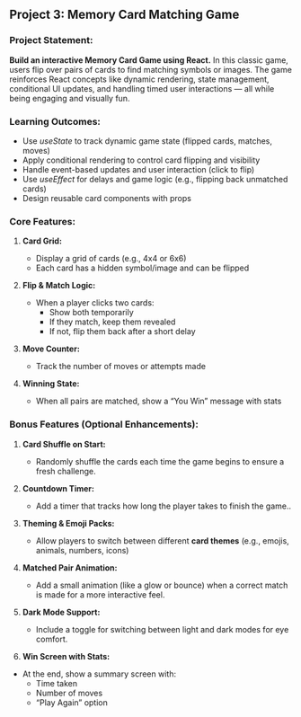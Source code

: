 ﻿## <a name="_6gqh41kkurqg"></a>**Project 3: Memory Card Matching Game**
### <a name="_wxi4tjuvun8e"></a>**Project Statement:**
**Build an interactive Memory Card Game using React.**
In this classic game, users flip over pairs of cards to find matching symbols or images. The game reinforces React concepts like dynamic rendering, state management, conditional UI updates, and handling timed user interactions — all while being engaging and visually fun.
### <a name="_2n7uz4nbfaov"></a>**Learning Outcomes:**
- Use *useState* to track dynamic game state (flipped cards, matches, moves)
- Apply conditional rendering to control card flipping and visibility
- Handle event-based updates and user interaction (click to flip)
- Use *useEffect* for delays and game logic (e.g., flipping back unmatched cards)
- Design reusable card components with props
### <a name="_gni3ebdzfm0e"></a>**Core Features:**
1. **Card Grid:**

   - Display a grid of cards (e.g., 4x4 or 6x6)
   - Each card has a hidden symbol/image and can be flipped
1. **Flip & Match Logic:**

   - When a player clicks two cards:
      - Show both temporarily
      - If they match, keep them revealed
      - If not, flip them back after a short delay
1. **Move Counter:**

   - Track the number of moves or attempts made
1. **Winning State:**

   - When all pairs are matched, show a “You Win” message with stats
### <a name="_rfgsvy81k1xh"></a>**Bonus Features (Optional Enhancements):**
1. **Card Shuffle on Start:**

   - Randomly shuffle the cards each time the game begins to ensure a fresh challenge.
1. **Countdown Timer:**

   - Add a timer that tracks how long the player takes to finish the game..
1. **Theming & Emoji Packs:**

   - Allow players to switch between different **card themes** (e.g., emojis, animals, numbers, icons)
1. **Matched Pair Animation:**

   - Add a small animation (like a glow or bounce) when a correct match is made for a more interactive feel.
1. **Dark Mode Support:**

   - Include a toggle for switching between light and dark modes for eye comfort.
1. **Win Screen with Stats:**

  - At the end, show a summary screen with:
      - Time taken
      - Number of moves
      - “Play Again” option

